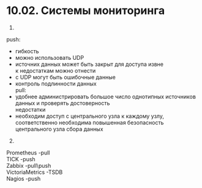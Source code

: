 # 10.02. Системы мониторинга

1.   
push:  
* гибкость  
* можно использовать UDP  
* источних данных может быть закрыт для доступа извне  
к недостаткам можно отнести  
* с UDP могут быть ошибочные данные  
* контроль подлинности данных  
pull:  
* удобнее администрировать большое число однотипных источников данных и проверять достоверность  
недостатки  
* необходим доступ с центрального узла к каждому узлу, соответственно необходима повышенная безопасность центрального узла сбора данных  

2.   
  
Prometheus     -pull  
TICK 		-push  
Zabbix		-pull\push  
VictoriaMetrics -TSDB  
Nagios 		-push  


